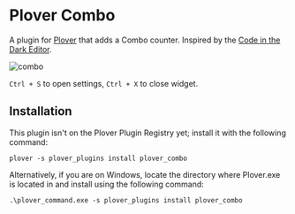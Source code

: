 # Plover Combo

A plugin for [Plover](https://github.com/openstenoproject/plover) that adds a Combo counter. Inspired by the [Code in the Dark Editor](https://github.com/codeinthedark/editor).

![combo](https://user-images.githubusercontent.com/30435273/131253406-878f1d0b-6f83-4d31-8f2b-b919f5f9424a.gif)

`Ctrl + S` to open settings, `Ctrl + X` to close widget.

## Installation

This plugin isn't on the Plover Plugin Registry yet; install it with the following command:

```
plover -s plover_plugins install plover_combo
```

Alternatively, if you are on Windows, locate the directory where Plover.exe is located in and install using the following command:

```
.\plover_command.exe -s plover_plugins install plover_combo
```